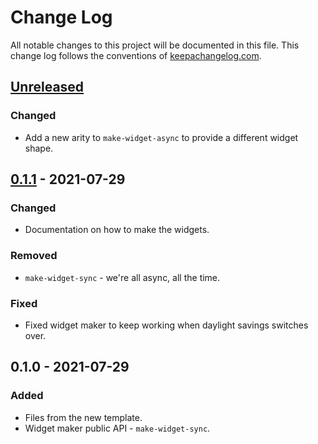 # Change Log
All notable changes to this project will be documented in this file. This change log follows the conventions of [keepachangelog.com](http://keepachangelog.com/).

## [Unreleased]
### Changed
- Add a new arity to `make-widget-async` to provide a different widget shape.

## [0.1.1] - 2021-07-29
### Changed
- Documentation on how to make the widgets.

### Removed
- `make-widget-sync` - we're all async, all the time.

### Fixed
- Fixed widget maker to keep working when daylight savings switches over.

## 0.1.0 - 2021-07-29
### Added
- Files from the new template.
- Widget maker public API - `make-widget-sync`.

[Unreleased]: https://github.com/your-name/functions-for-processing-notes-shared/compare/0.1.1...HEAD
[0.1.1]: https://github.com/your-name/functions-for-processing-notes-shared/compare/0.1.0...0.1.1
